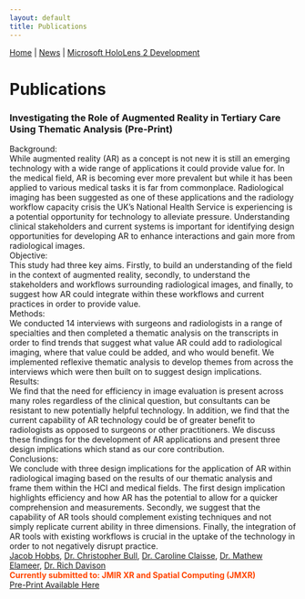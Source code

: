 ```yaml
---
layout: default
title: Publications
---
```


[Home](./) | [News](./news) | [Microsoft HoloLens 2 Development](https://jacobhobbs1.github.io/HoloLens2Development.github.io/)

# Publications

### Investigating the Role of Augmented Reality in Tertiary Care Using Thematic Analysis (Pre-Print)
Background: <br>
While augmented reality (AR) as a concept is not new it is still an emerging technology with a wide range of applications it could provide value for. In the medical field, AR is becoming ever more prevalent but while it has been applied to various medical tasks it is far from commonplace. Radiological imaging has been suggested as one of these applications and the radiology workflow capacity crisis the UK’s National Health Service is experiencing is a potential opportunity for technology to alleviate pressure. Understanding clinical stakeholders and current systems is important for identifying design opportunities for developing AR to enhance interactions and gain more from radiological images. <br>
Objective: <br>
This study had three key aims. Firstly, to build an understanding of the field in the context of augmented reality, secondly, to understand the stakeholders and workflows surrounding radiological images, and finally, to suggest how AR could integrate within these workflows and current practices in order to provide value. <br>
Methods: <br>
We conducted 14 interviews with surgeons and radiologists in a range of specialties and then completed a thematic analysis on the transcripts in order to find trends that suggest what value AR could add to radiological imaging, where that value could be added, and who would benefit. We implemented reflexive thematic analysis to develop themes from across the interviews which were then built on to suggest design implications. <br>
Results: <br>
We find that the need for efficiency in image evaluation is present across many roles regardless of the clinical question, but consultants can be resistant to new potentially helpful technology. In addition, we find that the current capability of AR technology could be of greater benefit to radiologists as opposed to surgeons or other practitioners. We discuss these findings for the development of AR applications and present three design implications which stand as our core contribution. <br>
Conclusions: <br>
We conclude with three design implications for the application of AR within radiological imaging based on the results of our thematic analysis and frame them within the HCI and medical fields. The first design implication highlights efficiency and how AR has the potential to allow for a quicker comprehension and measurements. Secondly, we suggest that the capability of AR tools should complement existing techniques and not simply replicate current ability in three dimensions. Finally, the integration of AR tools with existing workflows is crucial in the uptake of the technology in order to not negatively disrupt practice. <br>
<u>Jacob Hobbs</u>, [Dr. Christopher Bull](https://openlab.ncl.ac.uk/people/chris-bull/), [Dr. Caroline Claisse](https://openlab.ncl.ac.uk/people/caroline-claisse/), [Dr. Mathew Elameer](https://www.newcastle-hospitals.nhs.uk/consultants/dr-mathew-elameer/), [Dr. Rich Davison](https://www.ncl.ac.uk/computing/staff/profile/richard-gordondavison.html) <br>
**<span style="color:orangered">Currently submitted to: JMIR XR and Spatial Computing (JMXR)</span>**  
[Pre-Print Available Here](https://preprints.jmir.org/preprint/68810)
